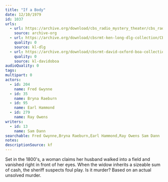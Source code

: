 ```yaml
---
title: "If a Body"
date: 12/10/1979
id: 1037
urls: 
  - url: https://archive.org/download/cbs_radio_mystery_theater/cbs_radio_mystery_theater-1001-1050.zip/cbs_radio_mystery_theater-1001-1050%2Fcbsrmt_1037_if_a_body.mp3
    source: archive-org
  - url: https://archive.org/download/cbsrmt-ken-long-dlg-collection/CBSRMT - 791210 1037 If a Body.mp3
    quality: 0
    source: kl-dlg
  - url: https://archive.org/download/cbsrmt-david-oxford-boa-collection/CBSRMT-791210-1037-If-a-Body-(128-48)_WBBM-JE-{BoA}.mp3
    quality: 0
    source: kl-davidoboa
audioQuality: 0
tags: 
multipart: 0
actors:  
  - id: 204
    name: Fred Gwynne  
  - id: 35
    name: Bryna Raeburn  
  - id: 95
    name: Earl Hammond  
  - id: 279
    name: Ray Owens
writers:  
  - id: 13
    name: Sam Dann
searchable: Fred Gwynne,Bryna Raeburn,Earl Hammond,Ray Owens Sam Dann
notes: 
descriptionSource: kf
---
```

Set in the 1800's, a woman claims her husband walked into a field and vanished right in front of her eyes. When the widow inherits a sizeable sum of cash, the sheriff suspects foul play. Is it murder? Based on an actual unsolved murder.